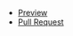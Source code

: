 - [Preview](https://LazurNiko.github.io/ideal-memory/)
- [Pull Request](https://github.com/LazurNiko/ideal-memory/pull/1/files)
